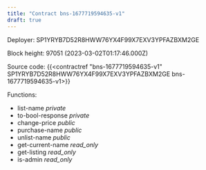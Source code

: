 ```yaml
---
title: "Contract bns-1677719594635-v1"
draft: true
---
```

Deployer: SP1YRYB7D52R8HWW76YX4F99X7EXV3YPFAZBXM2GE


 



Block height: 97051 (2023-03-02T01:17:46.000Z)

Source code: {{<contractref "bns-1677719594635-v1" SP1YRYB7D52R8HWW76YX4F99X7EXV3YPFAZBXM2GE bns-1677719594635-v1>}}

Functions:

* list-name _private_
* to-bool-response _private_
* change-price _public_
* purchase-name _public_
* unlist-name _public_
* get-current-name _read_only_
* get-listing _read_only_
* is-admin _read_only_
